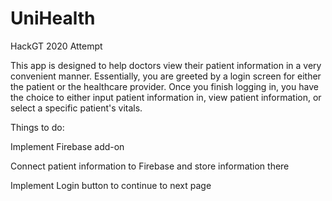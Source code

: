 # UniHealth
HackGT 2020 Attempt

This app is designed to help doctors view their patient information in a very convenient manner. Essentially, you are greeted by a login screen for either the patient or the healthcare provider. Once you finish logging in, you have the choice to either input patient information in, view patient information, or select a specific patient's vitals.

Things to do:

Implement Firebase add-on

Connect patient information to Firebase and store information there

Implement Login button to continue to next page
